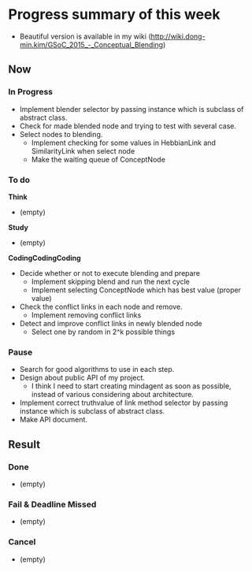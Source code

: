 # Progress summary of this week
* Beautiful version is available in my wiki (http://wiki.dong-min.kim/GSoC_2015_-_Conceptual_Blending)

## Now
### In Progress
* Implement blender selector by passing instance which is subclass of abstract class.
* Check for made blended node and trying to test with several case.
* Select nodes to blending.
  * Implement checking for some values in HebbianLink and SimilarityLink when 
 select node
  * Make the waiting queue of ConceptNode
  
### To do
**Think**

* (empty)

**Study**

* (empty)

**CodingCodingCoding**

* Decide whether or not to execute blending and prepare
  * Implement skipping blend and run the next cycle
  * Implement selecting ConceptNode which has best value (proper value)
* Check the conflict links in each node and remove.
  * Implement removing conflict links
* Detect and improve conflict links in newly blended node
  * Select one by random in 2^k possible things

### Pause
* Search for good algorithms to use in each step.
* Design about public API of my project.
  * I think I need to start creating mindagent as soon as possible, instead of 
 various considering about architecture.
* Implement correct truthvalue of link method selector by passing instance 
 which is subclass of abstract class.
* Make API document.

## Result
### Done
* (empty)

### Fail & Deadline Missed
* (empty)

### Cancel
* (empty)
